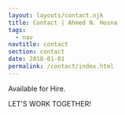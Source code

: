 ```yaml
---
layout: layouts/contact.njk
title: Contact | Ahmed N. Hosna
tags:
  - nav
navtitle: contact
section: contact
date: 2018-01-01
permalink: /contact/index.html
---
```


Available for Hire.

LET'S WORK TOGETHER!



